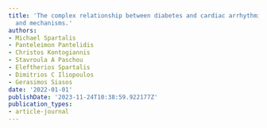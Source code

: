 ```yaml
---
title: 'The complex relationship between diabetes and cardiac arrhythmias: Pathophysiology
  and mechanisms.'
authors:
- Michael Spartalis
- Panteleimon Pantelidis
- Christos Kontogiannis
- Stavroula A Paschou
- Eleftherios Spartalis
- Dimitrios C Iliopoulos
- Gerasimos Siasos
date: '2022-01-01'
publishDate: '2023-11-24T10:38:59.922177Z'
publication_types:
- article-journal
---
```

